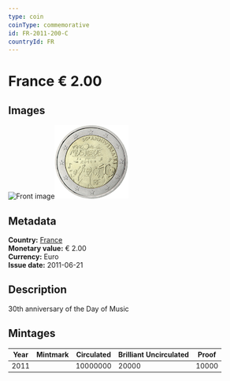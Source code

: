 ```yaml
---
type: coin
coinType: commemorative
id: FR-2011-200-C
countryId: FR
---
```


# France € 2.00

## Images

<img src="../../Images/common-2007-200.webp" height="150" alt="Front image"><img src="Images/FR-2011-200.webp" height="150" alt="Back image">

## Metadata

**Country:** [France](../../Countries/France/index.md)\
**Monetary value:** € 2.00\
**Currency:** Euro\
**Issue date:** 2011-06-21

## Description

30th anniversary of the Day of Music

## Mintages

| Year | Mintmark | Circulated | Brilliant Uncirculated | Proof |
| ---- | -------- | ---------- | ---------------------- | ----- |
| 2011 |          | 10000000   | 20000                  | 10000 |
